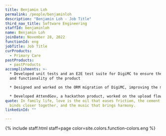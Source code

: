 ```yaml
---
title: Benjamin Loh
permalink: /people/benjaminloh
description: "Benjamin Loh - Job Title"
third_nav_title: Software Engineering
staffId: benjaminloh
name: Benjamin Loh
joinDate: November 28, 2022
functionId: eng
jobTitle: Job Title
curProducts:
  - Primary Care
pastProducts:
  - pastProducts
accomplishments: >-
  * Developed unit tests and an E2E test suite for DigiMC to ensure the quality
  and functionality of the product

  * Designed and worked on the ORM migration of DigiMC, improving the maintainability of the product

  * Developed AttendGov, a hackathon product, worked on the upload flow and DB structure. 
quote: In family life, love is the oil that eases friction, the cement that
  binds closer together, and the music that brings harmony.
linkedinId: ""

---
```


{% include staff.html staff=page color=site.colors.function-colors.eng %}
